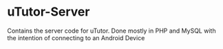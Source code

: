 # uTutor-Server
Contains the server code for uTutor. Done mostly in PHP and MySQL with the intention of connecting to an Android Device
